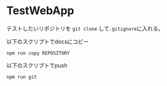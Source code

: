 # TestWebApp

テストしたいリポジトリを `git clone` して`.gitignore`に入れる。

以下のスクリプトでdocsにコピー

`npm run copy REPOSITORY`

以下のスクリプトでpush

`npm run git`